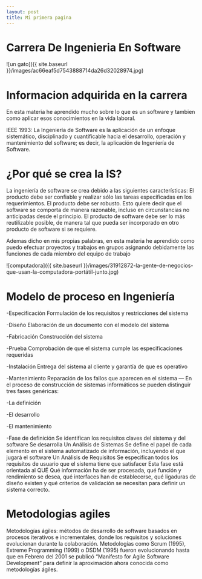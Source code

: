 ```yaml
---
layout: post
title: Mi primera pagina
---
```

# Carrera De Ingenieria En Software



![un gato]({{ site.baseurl }}/images/ac66eaf5d7543888714da26d32028974.jpg)

# Informacion adquirida en la carrera
En esta materia he aprendido mucho sobre lo que es un software y tambien como aplicar esos conocimientos en la vida laboral.

IEEE 1993: La Ingeniería de Software es la aplicación de un enfoque sistemático, disciplinado y cuantificable hacia el desarrollo, operación y mantenimiento del software; es decir, la aplicación de Ingeniería de Software.

# ¿Por qué se crea la IS?
La ingeniería de software se crea debido a las siguientes características:
El producto debe ser confiable y realizar sólo las tareas especificadas en los requerimientos. 
El producto debe ser robusto.
Esto quiere decir que el software se comporta de manera razonable, incluso en circunstancias no anticipadas desde el principio. 
El producto de software debe ser lo más reutilizable posible, de manera tal que pueda ser incorporado en otro producto de software si se requiere. 

Ademas dicho en mis propias palabras, en esta materia he aprendido como puedo efectuar proyectos y trabajos en grupos asignando debidamente las funciones de cada miembro del equipo de trabajo

![computadora]({{ site.baseurl }}/images/31912872-la-gente-de-negocios-que-usan-la-computadora-portátil-junto.jpg)

# Modelo de proceso en Ingeniería
-Especificación Formulación de los requisitos y restricciones del sistema

-Diseño Elaboración de un documento con el modelo del sistema

-Fabricación Construcción del sistema

-Prueba Comprobación de que el sistema cumple las especificaciones requeridas

-Instalación Entrega del sistema al cliente y garantía de que es operativo

-Mantenimiento Reparación de los fallos que aparecen en el sistema — En el proceso de construcción de sistemas informáticos se pueden distinguir tres fases genéricas:

-La definición

-El desarrollo

-El mantenimiento

-Fase de definición Se identifican los requisitos claves del sistema y del software Se desarrolla Un Análisis de Sistemas Se define el papel de cada elemento en el sistema automatizado de información, incluyendo el que jugará el software Un Análisis de Requisitos Se especifican todos los requisitos de usuario que el sistema tiene que satisfacer Esta fase está orientada al QUÉ Qué información ha de ser procesada, qué función y rendimiento se desea, qué interfaces han de establecerse, qué ligaduras de diseño existen y qué criterios de validación se necesitan para definir un sistema correcto.

# Metodologias agiles
Metodologías ágiles: métodos de desarrollo de software basados en procesos iterativos e incrementales, donde los requisitos y soluciones evolucionan durante la colaboración.
Metodologías como Scrum (1995), Extreme Programming (1999) o DSDM (1995) fueron evolucionando hasta que en Febrero del 2001 se publicó “Manifesto for Agile Software Development” para definir la aproximación ahora conocida como metodologías ágiles.




